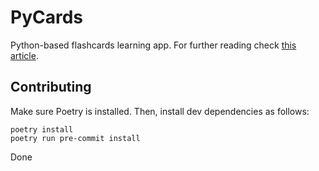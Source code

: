 # PyCards

Python-based flashcards learning app. For further reading check [this article](https://en.wikipedia.org/wiki/Leitner_system).

## Contributing

Make sure Poetry is installed. Then, install dev dependencies as follows:

```shell
poetry install
poetry run pre-commit install
```

Done
